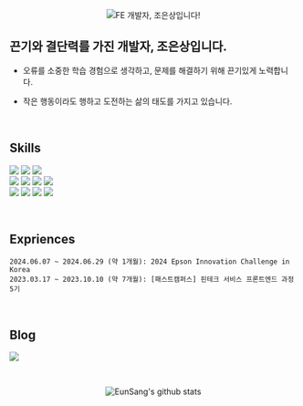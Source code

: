 <div align="center">

  
![FE 개발자, 조은상입니다!](https://capsule-render.vercel.app/api?type=transparent&fontColor=008000&text=EunSang's&nbsp;GitHub&height=150&fontSize=60&desc=FE개발자,%20조은상입니다!&descAlignY=75&descAlign=60)

</div>

## 끈기와 결단력를 가진 개발자, 조은상입니다. 

- 오류를 소중한 학습 경험으로 생각하고, 문제를 해결하기 위해 끈기있게 노력합니다.

- 작은 행동이라도 행하고 도전하는 삶의 태도를 가지고 있습니다.

<br/>

## Skills
<img src="https://img.shields.io/badge/html5-E34F26?style=for-the-badge&logo=html5&logoColor=white"> <img src="https://img.shields.io/badge/css-1572B6?style=for-the-badge&logo=css3&logoColor=white"> <img src="https://img.shields.io/badge/javascript-F7DF1E?style=for-the-badge&logo=javascript&logoColor=black"> 
<br/>
<img src="https://img.shields.io/badge/react-61DAFB?style=for-the-badge&logo=react&logoColor=black"> <img src="https://img.shields.io/badge/next.js-000000?style=for-the-badge&logo=nextdotjs&logoColor=white"> <img src="https://img.shields.io/badge/typescript-3178C6?style=for-the-badge&logo=typescript&logoColor=white"> <img src="https://img.shields.io/badge/zustand-F3DF49?style=for-the-badge&logo=zustand&logoColor=white"> 
<br/>
<img src="https://img.shields.io/badge/TailwindCSS-06B6D4?style=for-the-badge&logo=TailwindCSS&logoColor=black"> <img src="https://img.shields.io/badge/emotion-d26ac6?style=for-the-badge&logo=emotion&logoColor=white"> <img src="https://img.shields.io/badge/sass-CC6699?style=for-the-badge&logo=sass&logoColor=white"> <img src="https://img.shields.io/badge/styledcomponents-DB7093?style=for-the-badge&logo=styledcomponents&logoColor=black"> 

<br/>

## Expriences
```
2024.06.07 ~ 2024.06.29 (약 1개월): 2024 Epson Innovation Challenge in Korea
2023.03.17 ~ 2023.10.10 (약 7개월): [패스트캠퍼스] 핀테크 서비스 프론트엔드 과정 5기 
```
<br/>

## Blog
<a href="https://velog.io/@good_sang"><img src="https://img.shields.io/badge/velog-20C997?style=for-the-badge&logo=Velog&logoColor=white"> </a>

<br/>

<div align="center">
  
![EunSang's github stats](https://github-readme-stats.vercel.app/api?username=ChoEun-Sang&show_icons=true)

</div>


